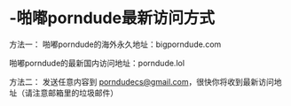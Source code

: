 # -啪嘟porndude最新访问方式

方法一：
啪嘟porndude的海外永久地址：bigporndude.com


啪嘟porndude的最新国内访问地址：porndude.lol


方法二：
发送任意内容到 porndudecs@gmail.com，很快你将收到最新访问地址（请注意邮箱里的垃圾邮件）
